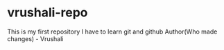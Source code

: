 # vrushali-repo
This is my first repository
I have to learn git and github 
Author(Who made changes) - Vrushali

